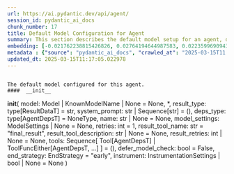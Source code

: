 ```yaml
---
url: https://ai.pydantic.dev/api/agent/
session_id: pydantic_ai_docs
chunk_number: 17
title: Default Model Configuration for Agent
summary: This section describes the default model setup for an agent, detailing the parameters for the __init__ method, including model types, result types, system prompts, and dependency types.
embedding: [-0.021762238815426826, 0.02764194644987583, 0.022359969094395638, -0.013601399026811123, -0.02065216936171055, 0.061822324991226196, 0.022457556799054146, -0.05167311802506447, -0.020530184730887413, 0.01691940799355507, -0.02473868802189827, -0.05562545359134674, 0.02303089015185833, -0.022396564483642578, 0.003439995227381587, -0.03139910474419594, 0.006114530377089977, 0.04376845061779022, -0.011448352597653866, 0.05338091775774956, 0.02659287117421627, -0.003921838477253914, 0.02065216936171055, -0.004382334183901548, -0.04086519032716751, 0.004516518674790859, -0.007343535777181387, 0.01629728265106678, 0.02079855278134346, 0.012784095481038094, 0.004925170447677374, -0.020456992089748383, -0.024067766964435577, -0.006794600281864405, -0.005958998575806618, -0.02634890004992485, 0.02164025418460369, 0.0033302081283181906, -0.039450157433748245, 0.03988930583000183, 0.003995029721409082, -0.029422936961054802, 0.00970395840704441, 0.0741184800863266, -0.03740079700946808, 0.02700762078166008, -0.03210662305355072, 0.0028376909904181957, 0.003687016200274229, -0.0043304902501404285, -0.034668318927288055, 0.046256955713033676, 0.0058431122452020645, 0.038571860641241074, 0.016041113063693047, 0.0023604221642017365, 0.03274094685912132, 0.019517702981829643, -0.032960522919893265, -0.011277573183178902, -0.017846500501036644, -0.0019822667818516493, -0.0037876542191952467, 0.06933663785457611, -0.00790467020124197, -0.015675155445933342, -0.029471730813384056, 0.03225300461053848, -0.05264900252223015, 0.01076523307710886, -0.025324219837784767, 0.028739817440509796, -0.041963063180446625, -0.016907209530472755, -0.020713161677122116, -0.030447617173194885, 0.001784040010534227, 0.053234536200761795, 0.025738971307873726, -0.03830349072813988, -0.0342535674571991, 0.021310891956090927, 0.01678522489964962, 0.0026364147197455168, -0.006568926852196455, -0.029374143108725548, -0.044402774423360825, -0.029544923454523087, 0.0015781893162056804, -0.04645213484764099, -0.04603738337755203, -0.0005988732445985079, 0.032960522919893265, 0.059968143701553345, 0.05240503326058388, 0.03561980649828911, -0.0013197321677580476, -0.05718687176704407, 0.004062121734023094, 0.002505280077457428, 0.02257954329252243, -0.0021332239266484976, -0.04232901707291603, 0.05991934984922409, -0.021310891956090927, -0.02299429476261139, -0.012954875826835632, -0.04623255878686905, -0.05489353835582733, 0.012222961522638798, -0.03581498563289642, 0.006181622389703989, -0.02756875567138195, 0.012845088727772236, -0.08714654296636581, -0.018505223095417023, -0.04786716774106026, 0.04135313257575035, 0.014711468480527401, -0.02464110031723976, -0.008923250250518322, 0.030374424532055855, 0.01549217663705349, -0.0046568019315600395, 0.02271372638642788, 0.028886200860142708, -0.006306658033281565, -0.03608335182070732, -0.04298774152994156, -0.03537583723664284, -0.014601681381464005, 0.014662674628198147, -0.028422655537724495, -0.02725159376859665, -0.02425074577331543, -0.04242660850286484, -0.04176788404583931, 0.009905233979225159, -0.05928502231836319, 0.014138136059045792, -0.0026547126471996307, -0.001010956009849906, -0.03510746732354164, 0.006135877687484026, -0.021298693493008614, 0.07436244934797287, -0.0217378418892622, 0.011735019274055958, -0.024238547310233116, 0.03413158282637596, 0.016138700768351555, 0.007794882636517286, -0.007056869566440582, -0.02368961274623871, -0.010649346746504307, 0.028642229735851288, 0.019798269495368004, -0.0025083296932280064, 0.07089805603027344, -0.013942958787083626, 0.020188624039292336, 0.026470884680747986, -0.04535426199436188, -0.009716156870126724, -0.028642229735851288, -0.010405375622212887, 0.004312192555516958, -0.0019593944307416677, -0.04206065088510513, -0.05674772337079048, 0.006672614719718695, 0.009478284977376461, -0.015101823024451733, -0.015211610123515129, 0.012906081043183804, -0.006465238984674215, -0.06523792445659637, -0.02547060325741768, -0.004159710370004177, -0.03469271585345268, -0.03430236130952835, -5.999215863994323e-05, -0.07729010283946991, -0.013235442340373993, -0.0606512613594532, -0.010777431540191174, -0.0020386851392686367, -0.004513469059020281, 0.04881865531206131, 0.03535144031047821, 0.041719090193510056, -0.005074603017419577, 0.012125372886657715, 0.00313198147341609, -0.034107185900211334, -0.00851459801197052, 0.01135686319321394, -0.017541535198688507, 0.00792296789586544, 0.008227931335568428, 0.012186366133391857, 0.003121307585388422, 0.07192273437976837, 0.028495846316218376, -0.009679560549557209, -0.03957214206457138, -0.01629728265106678, 0.01674862951040268, -0.018139265477657318, 0.013784377835690975, 0.0260317362844944, -0.03415597975254059, 0.03762037307024002, -0.030228042975068092, -0.03300931677222252, 0.029081378132104874, -0.04906262457370758, -0.024787483736872673, -0.015211610123515129, 0.009527078829705715, 0.020810751244425774, 0.0054161627776920795, 0.023470038548111916, -0.014699270017445087, -0.023616420105099678, 0.03278974071145058, -0.0021057771518826485, -0.047720782458782196, -0.0027141806203871965, 0.020091036334633827, -0.029569320380687714, 0.0008828710997477174, 0.007276443764567375, -0.01612650230526924, -0.001324306707829237, -0.0538688600063324, 0.017297564074397087, 0.020749758929014206, 0.0385962575674057, -0.03242378309369087, 0.0032539670355618, -0.002480883151292801, 0.01772451400756836, 0.01395515725016594, 0.00709346542134881, 0.02177443727850914, 0.01618749462068081, -0.014504092745482922, 0.012277855537831783, 0.010039418935775757, 0.022555146366357803, 0.011393459513783455, 0.013869768008589745, -0.03130151703953743, -0.014845652505755424, 0.018590612336993217, -0.03520505875349045, -0.028032300993800163, -0.07372812181711197, -0.014699270017445087, 0.03025243990123272, 0.022664932534098625, -0.013528208248317242, -0.02289670519530773, -0.03457073122262955, -0.005589992273598909, 0.010143105871975422, -0.039132993668317795, -0.008258428424596786, -0.030301233753561974, 0.04113356024026871, -0.0048001352697610855, 0.027617549523711205, -0.041060369461774826, -0.026470884680747986, 0.017321961000561714, -0.0006934121483936906, 0.019554298371076584, -0.023091882467269897, 0.0017108486499637365, -0.017077989876270294, -0.0055168005637824535, 0.02627570740878582, 0.0342535674571991, -0.0018252101726830006, 0.001828259788453579, -0.01455288752913475, -0.017736712470650673, -0.011137288995087147, 0.02903258241713047, 0.05172191187739372, 0.005998644046485424, 0.02498265914618969, -0.03805952146649361, -0.015577566809952259, -0.03586377948522568, -0.007349635008722544, 0.012625514529645443, 0.013906363397836685, -0.0533321239054203, 0.0404016450047493, 0.03542463108897209, 0.023604221642017365, 0.019529901444911957, -0.029496129602193832, 0.004117015283554792, 0.03422917053103447, 0.0015751395840197802, 0.024872872978448868, -0.015443382784724236, 0.013174450024962425, 0.07133720815181732, -0.022835712879896164, -0.03008165955543518, -0.00034441883326508105, -0.012918279506266117, 0.012094876728951931, -0.0514291487634182, 0.016626643016934395, -0.008520697243511677, -0.07036131620407104, -0.018554016947746277, -0.023335853591561317, -0.007313039153814316, -0.00038196754758246243, 0.020127631723880768, 0.015016432851552963, -0.004925170447677374, -0.034180376678705215, 0.009746653027832508, -0.013272037729620934, -0.05172191187739372, 0.006270062178373337, 0.010490765795111656, 0.0243605338037014, -0.003668718272820115, -0.03696164861321449, -0.005943750496953726, 0.0091062281280756, 0.05538148060441017, -0.03488789498806, -0.04530546814203262, -0.0373276062309742, 0.007794882636517286, -0.011948494240641594, 0.01824905164539814, -0.009173320606350899, 0.03130151703953743, -0.03276534378528595, 0.0026806346140801907, 0.04030405730009079, 0.0012122323969379067, -0.018017278984189034, 0.01264991145581007, -0.060358498245477676, -0.052990563213825226, 0.017736712470650673, 0.03744959458708763, -0.041719090193510056, 0.011369061656296253, -0.02292110212147236, 0.047964755445718765, 0.022640535607933998, -0.02586095593869686, -0.06026090681552887, 0.006227367091923952, -0.031179530546069145, -0.03474150970578194, -0.03008165955543518, 0.029740100726485252, 0.04920900985598564, 0.006940983235836029, -0.04784277081489563, -0.004873326513916254, -0.0006835008389316499, -0.035961367189884186, -0.012033883482217789, 0.020225219428539276, 0.004980063997209072, 0.013125655241310596, 0.11359303444623947, -0.0024137909058481455, -0.01639487035572529, 0.007264245301485062, 0.04176788404583931, 0.022530747577548027, -0.010271191596984863, 0.04823312535881996, -0.012216862291097641, 0.010838424786925316, 0.03391201049089432, -0.04432958364486694, -0.008819562382996082, -0.007654599379748106, 0.012210763059556484, 0.047403622418642044, 0.02725159376859665, 0.029544923454523087, 0.022323373705148697, -0.0024000676348805428, -0.00425729900598526, -0.007691194768995047, 0.0023695712443441153, 0.030618397518992424, 0.008917151018977165, 0.014064944349229336, 0.05645495653152466, 0.0086548812687397, 0.07514315843582153, -0.02554379403591156, 0.08534115552902222, -0.02383599430322647, 0.027129607275128365, -0.021835429593920708, -0.01841983199119568, -0.0526978000998497, -0.010551758110523224, 0.03088676556944847, 0.03827909380197525, 0.033863216638565063, -0.02484847605228424, -0.047086458653211594, -0.0022125146351754665, 0.02453131228685379, -0.022628337144851685, 0.021994011476635933, 0.017736712470650673, -0.03444874659180641, -0.003516236087307334, -0.024689894169569016, 0.014284518547356129, 0.029496129602193832, 0.051038794219493866, -0.005388715770095587, -0.018895575776696205, -0.030764779075980186, -0.02847144939005375, 0.013296435587108135, -0.020286211743950844, 0.037352003157138824, 0.025080248713493347, -0.02537301369011402, 0.002084429608657956, 0.030789176002144814, -0.01974947564303875, 0.011222679167985916, -0.05338091775774956, -0.02669045887887478, 0.008502399548888206, -0.02505585178732872, -0.0073557342402637005, -0.013540406711399555, -0.06631139665842056, 0.01783430203795433, 0.012216862291097641, -0.05967537686228752, 0.056406162679195404, 0.03039882332086563, 0.057528428733348846, 0.00661162193864584, 0.061334382742643356, -0.0169926006346941, -0.008325519971549511, 0.01297927275300026, -0.02449471689760685, 0.040182072669267654, -0.021652452647686005, -0.026861239224672318, -0.05001411586999893, 0.009527078829705715, 0.011881401762366295, -0.002759925089776516, 0.01590692810714245, -0.018163662403821945, 0.021933019161224365, 0.013247640803456306, 0.00548630440607667, 0.012466932646930218, 0.010082113556563854, -0.014455298893153667, 0.015516573563218117, -0.05528389289975166, -0.021347487345337868, 0.03444874659180641, -0.0182124562561512, 0.07480159401893616, -0.0027584002818912268, -0.009935731068253517, -0.02976449765264988, 0.04032845422625542, 0.05908984690904617, 0.008679278194904327, 0.040743205696344376, -0.013320832513272762, 0.02976449765264988, 0.0006270824233070016, 0.036766473203897476, 0.028349462896585464, -0.06353012472391129, -0.020127631723880768, 0.015345794148743153, 0.01524820551276207, 0.027202798053622246, 0.024092163890600204, 0.03681526705622673, 0.020286211743950844, -0.020249616354703903, 0.02788591757416725, -0.024372732266783714, 0.04493951052427292, -0.06645777821540833, 0.040011290460824966, 0.023787200450897217, 0.023640817031264305, -0.0052270847372710705, -0.021786635741591454, 0.02537301369011402, -0.004973964765667915, -0.013247640803456306, 0.00555644603446126, 0.019847065210342407, -0.01717557944357395, -0.02439712919294834, 0.0006129778339527547, 0.029325349256396294, -0.011454451829195023, 0.0005984920426271856, -0.029715703800320625, -0.06592104583978653, 0.005205737426877022, 0.015028631314635277, 0.007660698611289263, 0.002163720317184925, -0.004598858766257763, -0.014369908720254898, 0.010667644441127777, 0.05650375038385391, 0.033863216638565063, -0.033448465168476105, -0.02020082250237465, 0.007678996305912733, 0.020847346633672714, -0.035888176411390305, -0.02368961274623871, -0.0058187153190374374, 0.04325610771775246, 0.012454734183847904, 0.015455581247806549, 0.010911615565419197, -0.003921838477253914, 0.029862085357308388, 0.018273448571562767, 0.03266775608062744, -0.02886180393397808, 0.027032019570469856, -0.010631049051880836, -0.03764476999640465, 0.01060665212571621, -0.020469190552830696, -0.013601399026811123, 0.0008295023581013083, -0.0007997683715075254, 0.004232902079820633, -0.02271372638642788, -0.014979837462306023, -0.0011596260592341423, 0.023896988481283188, 0.018785789608955383, 0.0057973675429821014, -0.006453040521591902, -0.007496017962694168, 0.026470884680747986, -0.023677414283156395, 0.018139265477657318, 0.0029169816989451647, 0.00841091014444828, 0.004144462291151285, -0.017151180654764175, -0.02766634337604046, -0.0032539670355618, -0.008508498780429363, -0.016736431047320366, 0.033521655946969986, 0.0229576975107193, 0.002735528163611889, 0.008087648078799248, -0.018127067014575005, 0.01017360296100378, -0.0165412537753582, -0.009313603863120079, 0.016516856849193573, -0.03781554847955704, 0.012515727430582047, -0.007709492929279804, -0.04979453980922699, 0.0035650304052978754, 0.032960522919893265, 0.01618749462068081, -0.043597668409347534, -0.001636132481507957, 0.04567142575979233, -0.01751713827252388, -0.007099564652889967, 0.043988022953271866, -0.003351555671542883, -0.02959371730685234, 0.034497540444135666, 0.009459986351430416, -0.056308574974536896, -0.01019190065562725, 0.010228496044874191, -0.011399558745324612, -0.008746370673179626, -0.012009486556053162, -0.007300840690732002, 0.002665386302396655, -0.033716831356287, 0.024104364216327667, 0.06694572418928146, -0.019737277179956436, -0.002944428473711014, 0.018761392682790756, -0.014626078307628632, 0.01549217663705349, 0.026080530136823654, -0.024580108001828194, 0.002329925773665309, -0.013369626365602016, -0.029618114233016968, 0.05865069851279259, -0.04062122106552124, 0.014199129305779934, 0.026714855805039406, 0.00994792953133583, -0.03715682774782181, -0.009758851490914822, 0.017822101712226868, -0.018822384998202324, -0.022774720564484596, -0.037498388439416885, 0.014967638999223709, -0.0029688256327062845, 0.013028066605329514, -0.014772461727261543, 0.009075731970369816, -0.014662674628198147, 0.0027568754740059376, 0.017675720155239105, -0.008319420740008354, -0.011875302530825138, -0.004333539865911007, -0.03364364057779312, -0.01793188974261284, -0.0042847455479204655, 0.02181103266775608, 0.01053955964744091, -0.0025296772364526987, 0.008051052689552307, -0.026153722777962685, 0.00030153326224535704, -0.023006493225693703, 0.024958262220025063, 0.00032573979115113616, -0.016602246090769768, 0.012723102234303951, 0.04184107482433319, 0.03139910474419594, 0.0212864950299263, 0.04054802656173706, 0.022603940218687057, 0.0072337486781179905, 0.0003449906362220645, 0.005217935889959335, 0.013637995347380638, 0.009911333210766315, 0.007069068029522896, 0.015260403975844383, -0.01839543506503105, -0.05284418165683746, 0.025177836418151855, -0.013162250630557537, -0.01839543506503105, -0.052258651703596115, 0.050160497426986694, 0.06177353113889694, -0.022591741755604744, 0.023262662813067436, -0.0007788020884618163, 0.01929812878370285, 0.024445923045277596, 0.014077143743634224, -0.012027784250676632, -0.008264527656137943, 0.016163097694516182, 0.016834018751978874, 0.024836277589201927, -0.009240412153303623, 0.031911443918943405, 0.0017032246105372906, -0.01537019107490778, -0.016077708452939987, 0.007837577722966671, -0.002997797215357423, 0.002647088374942541, -0.039035405963659286, -0.006831196136772633, -0.010472467169165611, 0.00849630031734705, 0.02854464016854763, -0.02886180393397808, -0.00673360750079155, 0.02093273587524891, -0.015418985858559608, -0.002040209947153926, 0.0016117353225126863, 0.01835883967578411, -0.005050205625593662, 0.06235906109213829, 0.024628901854157448, -0.011228778399527073, -0.039450157433748245, 0.002602868713438511, -0.020993730053305626, -0.0025022304616868496, 0.014223526231944561, -0.01884678192436695, -0.015467779710888863, 0.006776302587240934, -0.013040265068411827, -0.02181103266775608, 0.017114585265517235, 0.007374032400548458, 0.0031289318576455116, -0.008264527656137943, 0.006004743278026581, -0.012820690870285034, -0.04096277803182602, 0.011692323721945286, -0.015577566809952259, 0.018871178850531578, 0.012204663828015327, 0.007014174479991198, -0.015784941613674164, -0.00018297845963388681, 0.003790703834965825, 0.0025830459780991077, -0.019420115277171135, 0.07460641860961914, -0.018066074699163437, 0.009392894804477692, -0.014857851900160313, 0.0072947414591908455, 0.005038007162511349, 0.02830066904425621, 0.026958826929330826, 0.013430619612336159, 0.023043088614940643, -0.04584220424294472, -0.02331145666539669, 0.0032966621220111847, 0.013698987662792206, 0.0023253513500094414, 0.018919972702860832, 0.020676566287875175, -0.0010711863869801164, -0.023494435474276543, -0.00888055469840765, 0.030837971717119217, -0.03269215300679207, 0.0009873212547972798, -0.012662109918892384, -0.0248118806630373, -0.024506915360689163, 0.021262098103761673, 0.014077143743634224, -0.02065216936171055, 0.010161404497921467, -0.03757157921791077, -0.02742237225174904, 0.0036534699611365795, 0.01881018653512001, 0.008923250250518322, -0.02093273587524891, 0.023360250517725945, 0.009923532605171204, -0.011545941233634949, -0.010496865026652813, -0.007209351751953363, -0.031155133619904518, 0.0029078328516334295, -0.01598011888563633, 0.0043609868735075, 0.0006381373968906701, -0.01455288752913475, 0.03723001852631569, -0.0003045829071197659, 0.005727225914597511, -0.0643596276640892, 0.008972044102847576, 0.020566780120134354, -0.02362861856818199, 0.024689894169569016, -0.038230299949645996, 0.0002376814081799239, 0.03235059231519699, -0.03493668884038925, 0.0012259556679055095, -0.032472576946020126, 0.047232840210199356, 0.005346020683646202, -0.019310327246785164, 0.03940136358141899, -0.023177271708846092, 0.0014783134683966637, 0.012784095481038094, 0.008258428424596786, 0.00015257735503837466, -0.02886180393397808, 0.026129325851798058, -0.05538148060441017, 0.007081266492605209, -0.03088676556944847, -0.017187777906656265, -0.030057262629270554, 0.020530184730887413, 0.0606512613594532, -0.02188422530889511, -0.029715703800320625, 0.011991188861429691, 0.0013647143496200442, 0.019773872569203377, -0.043597668409347534, 0.046256955713033676, 0.007428925950080156, 0.01723657175898552, 0.03230179846286774, -0.012088777497410774, 0.0212864950299263, -0.019163943827152252, 0.04916021600365639, 0.0434756837785244, 0.010753034614026546, -0.008490201085805893, -0.029569320380687714, 0.006099282298237085, -0.02079855278134346, 0.024750886484980583, 0.02246975526213646, 0.03452193737030029, 0.004260348621755838, 0.011765515431761742, 0.010685942135751247, 0.01804167591035366, -0.04298774152994156, 0.011314168572425842, 0.004263398237526417, 0.017334159463644028, -0.016809621825814247, 0.006233466323465109, -0.02124989964067936, -0.004601908382028341, -0.02362861856818199, -0.004787936341017485, -0.0076058050617575645, 0.017077989876270294, -0.005830913782119751, -0.027227194979786873, -0.030301233753561974, 0.01943231374025345, -0.013820973224937916, -0.009398994036018848, -0.005169141571968794, 0.019932454451918602, 0.0016041111666709185, 0.004614106845110655, 0.0012953350087627769, -0.009380696341395378, 0.014345511794090271, 0.009289206936955452, 0.035400234162807465, 0.014113739132881165, -0.06577465683221817, 0.03479030728340149, -0.021689048036932945, 0.025665778666734695, 0.014369908720254898, 0.008752469904720783, 0.03171626850962639, -0.002031060867011547, -0.017712315544486046, -0.004751340951770544, -0.007276443764567375, 0.005684530828148127, -0.030106056481599808, 0.02651967853307724, 0.014199129305779934, 0.007526514120399952, 0.02177443727850914, 0.035644203424453735, -0.019981248304247856, 0.026495281606912613, -0.002453436376526952, 0.023335853591561317, -0.014979837462306023, -0.0030923360027372837, -0.0169926006346941, 0.04857468232512474, -0.010240694507956505, 0.019322525709867477, 0.017614727839827538, 0.013308634050190449, -0.030618397518992424, -0.02464110031723976, 0.06016331911087036, -0.03776675462722778, -0.00219879113137722, 0.018053876236081123, -0.022982094436883926, 0.03237498924136162, 0.02209160104393959, 0.013528208248317242, 0.0059041050262749195, 0.012473031878471375, 0.01268650684505701, 0.014296717941761017, -0.03786434233188629, 0.021164508536458015, 0.007276443764567375, 0.02498265914618969, -0.019834864884614944, 0.01751713827252388, -0.03608335182070732, 0.008325519971549511, 0.03696164861321449, -0.07660698145627975, -0.019359121099114418, -0.03220421075820923, -0.004641553852707148, 0.0034796404652297497, 0.007910769432783127, -0.012588918209075928, -0.052990563213825226, 0.007130060810595751, 0.014016150496900082, -0.03681526705622673, 0.011277573183178902, 0.02184762805700302, 0.00859998818486929, -0.01395515725016594, -0.0023665213957428932, 0.015333595685660839, -0.0005794318276457489, -0.003043541917577386, -0.039035405963659286, -0.04493951052427292, -0.02020082250237465, -0.014870050363242626, -0.02372620813548565, 0.041938666254282, -0.016773026436567307, -0.016248486936092377, 0.028593435883522034, -0.010222396813333035, -0.029178965836763382, -0.010588353499770164, 0.002014287980273366, 0.01504082977771759, -0.0031014850828796625, -0.012674308381974697, -0.012454734183847904, -0.02886180393397808, 0.01937131956219673, 0.045769013464450836, 0.014223526231944561, -0.02791031450033188, -0.02588535286486149, 0.07597266137599945, 0.0010818601585924625, 0.03779115155339241, -0.026617268100380898, 0.004714745096862316, 0.03139910474419594, 0.02764194644987583, -0.02854464016854763, 0.018200257793068886, -0.016895011067390442, 0.0221891887485981, 0.0330825075507164, 0.008874455466866493, -0.007008075248450041, 0.014565085992217064, -0.007081266492605209, -0.004870276898145676, 0.03447314351797104, -0.017358556389808655, -0.00396148394793272, -0.014943241141736507, -0.005175240803509951, 0.015175013802945614, 0.011936294846236706, -0.006294459104537964, 0.03947455435991287, 0.029471730813384056, 0.0016315579414367676, -0.026544075459241867, -0.009075731970369816, 0.004010278265923262, -0.010563956573605537, -0.022628337144851685, -0.0052880775183439255, -0.004598858766257763, 0.021237701177597046, 0.022445358335971832, -0.028325065970420837, 0.007075167261064053, -0.03439995273947716, 0.007300840690732002, -0.008154740557074547, -0.032228607684373856, -0.0033637541346251965, -0.009362398646771908, 0.024824079126119614, -0.0027492514345794916, 0.007892470806837082, 0.012954875826835632, 0.017468344420194626, 0.01852962002158165, -0.011106792837381363, -0.003714462975040078, 0.020530184730887413, -0.02773953601717949, 0.03413158282637596, -0.017248770222067833, 0.046500928699970245, -0.010667644441127777, -0.029252156615257263, -0.006236515939235687, 0.02651967853307724, 0.02676364965736866, -0.027934713289141655, -0.018968768417835236, 0.02886180393397808, 0.029642511159181595, 0.0014836504124104977, 0.04340249300003052, 0.0018267349805682898, -0.02505585178732872, -0.0067397067323327065, 0.016724232584238052, 0.012131472118198872, -0.018956569954752922, 0.007550911512225866, -0.032399386167526245, 0.05440559610724449, 0.01133856549859047, 0.0049221208319067955, 0.004196306224912405, -0.003775455756112933, 0.033448465168476105, 0.007343535777181387, 0.02854464016854763, -0.020005645230412483, 0.003711413126438856, 0.012308351695537567, 0.009966227225959301, 0.017004799097776413, 0.0014813632005825639, -0.015723949298262596, -0.008874455466866493, 0.038327887654304504, 0.03569300100207329, -0.014406505040824413, -0.006477437913417816, -0.024714291095733643, -0.04613497108221054, 0.02212819643318653, -0.011436154134571552, -0.02764194644987583, -0.006764104124158621, 0.017578130587935448, -0.022140394896268845, 0.016102105379104614, -0.014711468480527401, -0.011186083778738976, -0.02237216755747795, 0.006587225012481213, -0.011265373788774014, 0.019529901444911957, 0.030301233753561974, 0.0018069123616442084, 0.0027401025872677565, -0.00365956942550838, 0.0063371541909873486, 0.018029477447271347, 0.008813463151454926, -0.010862821713089943, 0.00814864132553339, 0.010582254268229008, -0.00859998818486929, -0.03659569472074509, -0.02708081342279911, -0.011997288092970848, 0.007800981868058443, 0.028666626662015915, -0.027202798053622246, -0.0033820520620793104, 0.014809057116508484, -0.059724170714616776, -0.0216036569327116, 0.0112531753256917, -0.008721973747015, 0.004906872753053904, -0.006151126231998205, -0.021835429593920708, 0.0010315411491319537, -0.03286293148994446, -0.014394305646419525, -0.0021057771518826485, 0.009533178061246872, 0.02554379403591156, -0.03586377948522568, -0.005885807331651449, -0.04598858952522278, 0.0031960238702595234, -0.0005668520461767912, -0.020530184730887413, -0.043744053691625595, 0.022494152188301086, 0.02537301369011402, 0.012259556911885738, 0.021579260006546974, -0.029788894578814507, -0.0035223355516791344, -0.05230744555592537, -0.02766634337604046, -0.02415315806865692, -0.03408278897404671, 0.01076523307710886, 0.008746370673179626, -0.01277189701795578, 0.006782401818782091, 0.014052745886147022, -0.01905415765941143, 0.02233557216823101, 0.016272885724902153, 0.04833071306347847, -0.007435025181621313, 0.0551375113427639, 0.011576437391340733, -0.02310408093035221, -0.014162532985210419, -0.011716721579432487, 0.009679560549557209, 0.021762238815426826, 0.005059354472905397, -0.016041113063693047, 0.006288359872996807, -0.009722256101667881, 0.03652250021696091, 0.02895939163863659, 0.007520414888858795, 0.02700762078166008, -0.0020386851392686367, -0.006361551117151976, -0.01755373366177082, 0.030667191371321678, 0.0026958826929330826, 0.01937131956219673, 0.04169469326734543, -0.015394588001072407, -0.025763368234038353, 0.005849211476743221, 0.023055287078022957, 0.0017428698483854532, -0.0456470288336277, 0.010240694507956505, 0.04476873204112053, -0.004995312076061964, -0.0030237191822379827, 0.007258145604282618, 0.013418421149253845, -0.04328050836920738, 0.0008592364029027522, 0.023018691688776016, 0.03403399512171745, 0.00017344833759125322, -0.016199693083763123, 0.012747500091791153, 0.005519850179553032, 0.02003004215657711, -0.015723949298262596, 0.00024416189990006387, 0.003937086556106806, 0.006236515939235687, -0.019029760733246803, 0.02121330425143242, 0.004879425745457411, 0.00531247491016984, -0.030301233753561974, -0.022982094436883926, -0.020213020965456963, -0.009807645343244076, -0.045939791947603226, -0.002892584539949894, 0.01629728265106678, 0.015431184321641922, 0.016358274966478348, -0.014748064801096916, -0.021835429593920708, -0.011411757208406925, 0.038157109171152115, 0.01195459347218275, -0.03513186424970627, 0.06274941563606262, -0.013930760324001312, 0.027056416496634483, 0.07841236889362335, 0.010033318772912025, -0.017675720155239105, 0.012967074289917946, -0.026641665026545525, 0.010777431540191174, 0.02149387076497078, 0.00721545098349452, -0.032960522919893265, 0.0010506013641133904, 0.05484474450349808, 0.027373578399419785, -0.017431749030947685, -0.0025632232427597046, 0.001060512731783092, -0.03132591396570206, -0.005617438815534115, 0.0018313095206394792, 0.025104645639657974, -0.02505585178732872, 0.005785169079899788, 0.03415597975254059, -0.021872026845812798, 0.0005348307895474136, 0.03532704338431358, 0.023945782333612442, 0.01358920056372881, 0.02003004215657711, -0.0002466397127136588, 0.0020722311455756426, 0.02676364965736866, 0.02683684229850769, -0.01573614776134491, -0.004696447402238846, 0.011820408515632153, -0.013906363397836685, 0.021420679986476898, -0.024506915360689163, -0.012149769812822342, -0.0005024283891543746, 0.01682182028889656, 0.012046081945300102, 0.025421807542443275, -0.016907209530472755, -0.010960410349071026, -0.004016377497464418, -0.008606087416410446, -0.018834583461284637, 0.04088958725333214, -0.02717840112745762, -0.02593414857983589, 0.012759698554873466, -0.03486349806189537, -0.011228778399527073, -0.020322808995842934, -0.006239565555006266, -0.015894729644060135, 0.0300084687769413, -0.033448465168476105, 0.003324108896777034, -0.00770339323207736, 0.01293047796934843, 0.005593041889369488, 0.015175013802945614, -0.013577002100646496, 0.005019709467887878, -0.02143287844955921, 0.013845370151102543, -0.04452475905418396, -0.027349181473255157, 0.013820973224937916, -0.01285728719085455, 0.00628226064145565, -0.0003617636684793979, -0.026788046583533287, 0.012662109918892384, 0.01052126195281744, 0.024970460683107376, 0.002944428473711014, -0.020676566287875175, 0.01590692810714245, -0.001071948790922761, -0.017919691279530525, 0.01982266642153263, -0.018468625843524933, 0.024226348847150803, -0.029813291504979134, 0.021652452647686005, -0.01183260791003704, -0.018139265477657318, 0.006392047740519047, 0.0020966283045709133, 0.007898570038378239, -0.007739989086985588, -0.009697859175503254, -0.004156660754233599, 0.019773872569203377, 0.01325983926653862, 0.031350310891866684, 0.030447617173194885, 0.003122832393273711, 0.00555644603446126, 0.0011154062813147902, 0.0269344300031662, 0.03464392200112343, 0.013820973224937916, 0.00134107971098274, 0.029178965836763382, -0.046427737921476364, 0.003051165957003832, -0.014150334522128105, -0.008124243468046188, 0.003327158512547612, -0.004461625125259161, 0.008343817666172981, -0.00802665576338768, 0.01039927639067173, -0.035790588706731796, -0.010362680070102215, -0.01293047796934843, -0.0045958091504871845, -0.002711131004616618, -0.04240221157670021, -0.0312283243983984, -0.026129325851798058, -0.018261250108480453, 0.05001411586999893, -0.012448634952306747, 0.0015431183855980635, 0.017846500501036644, 0.030203646048903465, 0.010789630003273487, -0.009161122143268585, -0.0017550684278830886, -0.015589765273034573, 0.012290054000914097, 0.016626643016934395, 0.004815383348613977, -0.00920991599559784, 0.015516573563218117, -0.01706579141318798, -0.008782966062426567, 0.0404016450047493, -0.00396148394793272, -0.020042240619659424, 0.030203646048903465, -0.02903258241713047, 0.033448465168476105, -0.003394250525161624, 0.005025808699429035, -0.04015767574310303, -0.018797988072037697, -0.007953464053571224, 0.05674772337079048, -0.004955666605383158, 0.011387360282242298, -0.028007904067635536, 0.0346195250749588, 0.018371038138866425, -0.0003049641090910882, 0.013845370151102543, 0.05181950330734253, -0.004684248939156532, 0.008490201085805893, -0.013442818075418472, -0.009222114458680153, -0.02379939891397953, -0.04169469326734543, 0.01811486855149269, 0.017358556389808655, -0.003098435467109084, -0.043914832174777985, 0.02505585178732872, -0.05328333005309105, 0.003491839161142707, -0.018273448571562767, 0.02107911929488182, 0.0315454863011837, 0.01706579141318798, -0.016651039943099022, 0.014613879844546318, 0.0091062281280756, 0.0024503865279257298, -0.014052745886147022, -0.02093273587524891, 0.018919972702860832, -0.02240876294672489, 0.004016377497464418, -0.03757157921791077, -0.012845088727772236, 0.013333030976355076, 0.003580278716981411, -0.012137571349740028, 0.011515445075929165, 0.027934713289141655, 0.015955721959471703, 0.01898096688091755, -0.016138700768351555, -0.03788873925805092, -0.025763368234038353, -0.006041339132934809, 0.021835429593920708, 0.013211045414209366, -0.021371884271502495, -0.0034247469156980515, -0.0011863104300573468, 0.039206184446811676, -0.0024915568064898252, -0.033790022134780884, 0.0016086857067421079, -0.023921385407447815, -0.01766352169215679, 0.014772461727261543, 0.012161968275904655, -0.05074602738022804, -0.006758004892617464, 0.027373578399419785, -0.019200541079044342, 0.023714009672403336, 0.045525044202804565, 0.016065509989857674, 0.004296944476664066, -0.013552605174481869, 0.03876703605055809, -0.03681526705622673, 0.01759032905101776, 0.042451005429029465, 0.011198282241821289, -0.011594735085964203, -0.028569037094712257, 0.007349635008722544, -0.011289771646261215, -0.04179228097200394, 0.03683966398239136, -0.002429039217531681, -0.011186083778738976, 0.006721409037709236, -0.01912734843790531, -0.01643146574497223, -0.03403399512171745, 0.04247540235519409, 0.02192082069814205, 0.005657084286212921, 0.013601399026811123, -0.024092163890600204, 0.0028712369967252016, 0.0108018284663558, 0.021127913147211075, -0.01573614776134491, -0.027593152597546577, -0.008325519971549511, 0.002505280077457428, -0.0008112045470625162, 0.019102951511740685, -0.020700963214039803, 0.04386603832244873, 0.010002822615206242, -0.037669166922569275, 0.026739252731204033, 0.0394989512860775, -0.0005649460363201797, 0.0010971083538606763, -0.000435336260125041, 0.030301233753561974, -0.002711131004616618, 0.0029154568910598755, 0.02164025418460369, -0.021896423771977425, -0.00041894445894286036, 0.029959674924612045, 0.021542664617300034, -0.030545204877853394, -0.021298693493008614, -0.01066154520958662, 0.004806234501302242, -0.030545204877853394, 0.025177836418151855, 0.011076296679675579, -0.04403681680560112, -0.027715139091014862, -0.02044479362666607, 0.007465521339327097, 0.0251290425658226, 0.0015408311737701297, -0.018053876236081123, 0.009917432442307472, 0.0046110572293400764, -0.020115433260798454, 0.044963907450437546, -0.010222396813333035, -0.014992035925388336, -0.004992262460291386, -0.01310125831514597, 0.006318856496363878, 0.025738971307873726, 0.006538430694490671, 0.016773026436567307, -0.006093183066695929, 0.014138136059045792, 0.00044791604159399867, 0.00145010428968817, -0.009685659781098366, 0.01978607103228569, 0.03383881598711014, -0.028105491772294044, 0.009612469002604485, 0.022481953725218773, -0.014894447289407253, 0.012308351695537567, 0.014272320084273815, -0.003757157828658819, 0.04454915598034859, -0.027690740302205086, 0.01577274315059185, -0.006831196136772633, -0.01242423802614212, -0.01467487309128046, -0.03483910113573074, -0.02143287844955921, -0.012588918209075928]
metadata : {"source": "pydantic_ai_docs", "crawled_at": "2025-03-15T11:17:05.022978", "url_path": "/api/agent/", "chunk_size": 2733}
updated_dt: 2025-03-15T11:17:05.022978
---
```

```

The default model configured for this agent.
####  __init__
```
__init__(
  model: Model[](https://ai.pydantic.dev/api/models/base/#pydantic_ai.models.Model "pydantic_ai.models.Model") | KnownModelName[](https://ai.pydantic.dev/api/models/base/#pydantic_ai.models.KnownModelName "pydantic_ai.models.KnownModelName") | None = None,
  *,
  result_type: type[](https://docs.python.org/3/library/functions.html#type)[ResultDataT[](https://ai.pydantic.dev/api/result/#pydantic_ai.result.ResultDataT "pydantic_ai.result.ResultDataT")] = str[](https://docs.python.org/3/library/stdtypes.html#str),
  system_prompt: str[](https://docs.python.org/3/library/stdtypes.html#str) | Sequence[](https://docs.python.org/3/library/collections.abc.html#collections.abc.Sequence "collections.abc.Sequence")[str[](https://docs.python.org/3/library/stdtypes.html#str)] = (),
  deps_type: type[](https://docs.python.org/3/library/functions.html#type)[AgentDepsT[](https://ai.pydantic.dev/api/tools/#pydantic_ai.tools.AgentDepsT "pydantic_ai.tools.AgentDepsT")] = NoneType,
  name: str[](https://docs.python.org/3/library/stdtypes.html#str) | None = None,
  model_settings: ModelSettings[](https://ai.pydantic.dev/api/settings/#pydantic_ai.settings.ModelSettings "pydantic_ai.settings.ModelSettings") | None = None,
  retries: int[](https://docs.python.org/3/library/functions.html#int) = 1,
  result_tool_name: str[](https://docs.python.org/3/library/stdtypes.html#str) = "final_result",
  result_tool_description: str[](https://docs.python.org/3/library/stdtypes.html#str) | None = None,
  result_retries: int[](https://docs.python.org/3/library/functions.html#int) | None = None,
  tools: Sequence[](https://docs.python.org/3/library/collections.abc.html#collections.abc.Sequence "collections.abc.Sequence")[
    Tool[](https://ai.pydantic.dev/api/tools/#pydantic_ai.tools.Tool "pydantic_ai.tools.Tool")[AgentDepsT[](https://ai.pydantic.dev/api/tools/#pydantic_ai.tools.AgentDepsT "pydantic_ai.tools.AgentDepsT")] | ToolFuncEither[](https://ai.pydantic.dev/api/tools/#pydantic_ai.tools.ToolFuncEither "pydantic_ai.tools.ToolFuncEither")[AgentDepsT[](https://ai.pydantic.dev/api/tools/#pydantic_ai.tools.AgentDepsT "pydantic_ai.tools.AgentDepsT"), ...]
  ] = (),
  defer_model_check: bool[](https://docs.python.org/3/library/functions.html#bool) = False,
  end_strategy: EndStrategy[](https://ai.pydantic.dev/api/agent/#pydantic_ai.agent.EndStrategy "pydantic_ai.agent.EndStrategy") = "early",
  instrument: InstrumentationSettings[](https://ai.pydantic.dev/api/agent/#pydantic_ai.agent.InstrumentationSettings "pydantic_ai.models.instrumented.InstrumentationSettings") | bool[](https://docs.python.org/3/library/functions.html#bool) | None = None
)